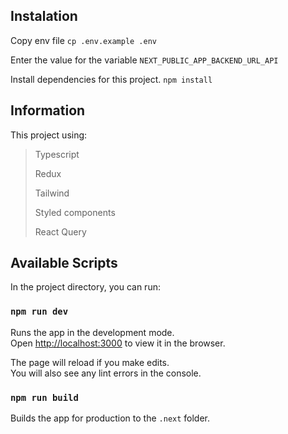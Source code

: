## Instalation

Copy env file
`cp .env.example .env`

Enter the value for the variable
`NEXT_PUBLIC_APP_BACKEND_URL_API`

Install dependencies for this project.
`npm install`

## Information

This project using:

> Typescript
>
> Redux
>
> Tailwind
>
> Styled components
> 
> React Query

## Available Scripts

In the project directory, you can run:

### `npm run dev`

Runs the app in the development mode.<br />
Open [http://localhost:3000](http://localhost:3000) to view it in the browser.

The page will reload if you make edits.<br />
You will also see any lint errors in the console.

### `npm run build`

Builds the app for production to the `.next` folder.<br />
